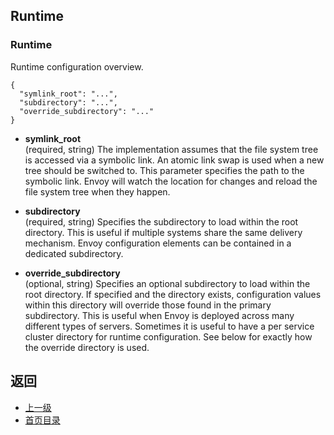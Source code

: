 ## Runtime

### Runtime
Runtime configuration overview.

```
{
  "symlink_root": "...",
  "subdirectory": "...",
  "override_subdirectory": "..."
}
```
- **symlink_root**<br />
	(required, string) The implementation assumes that the file system tree is accessed via a symbolic link. An atomic link swap is used when a new tree should be switched to. This parameter specifies the path to the symbolic link. Envoy will watch the location for changes and reload the file system tree when they happen.

- **subdirectory**<br />
	(required, string) Specifies the subdirectory to load within the root directory. This is useful if multiple systems share the same delivery mechanism. Envoy configuration elements can be contained in a dedicated subdirectory.

- **override_subdirectory**<br />
	(optional, string) Specifies an optional subdirectory to load within the root directory. If specified and the directory exists, configuration values within this directory will override those found in the primary subdirectory. This is useful when Envoy is deployed across many different types of servers. Sometimes it is useful to have a per service cluster directory for runtime configuration. See below for exactly how the override directory is used.



## 返回
- [上一级](../v1APIreference.md)
- [首页目录](../README.md)

